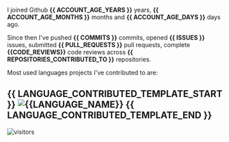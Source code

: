 I joined Github **{{ ACCOUNT_AGE_YEARS }}** years, **{{ ACCOUNT_AGE_MONTHS }}** months and **{{ ACCOUNT_AGE_DAYS }}** days ago.

Since then I've pushed **{{ COMMITS }}** commits, opened **{{ ISSUES }}** issues, submitted **{{ PULL_REQUESTS }}** pull requests, complete **{{CODE_REVIEWS}}** code reviews across **{{ REPOSITORIES_CONTRIBUTED_TO }}** repositories.

Most used languages projects I've contributed to are:

{{ LANGUAGE_CONTRIBUTED_TEMPLATE_START }}
![{{LANGUAGE_NAME}}](https://img.shields.io/static/v1?style=flat-square&label=%E2%A0%80&color=555&labelColor={{LANGUAGE_COLOR:uri}}&message={{LANGUAGE_NAME:uri}}%EF%B8%B1{{LANGUAGE_PERCENT:uri}}%25)
{{ LANGUAGE_CONTRIBUTED_TEMPLATE_END }}
--
<p><img src="https://visitor-badge.glitch.me/badge?page_id=emlyn-arkahna.emlyn-arkahna" alt="visitors"></p>
